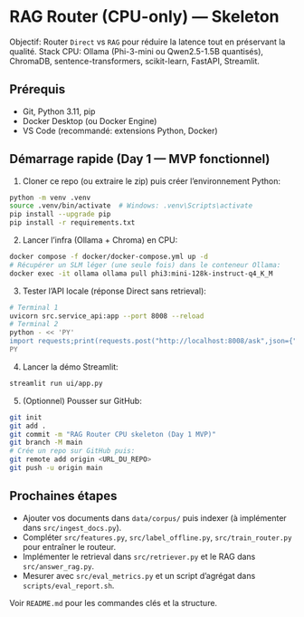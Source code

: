# RAG Router (CPU-only) — Skeleton

Objectif: Router `Direct` vs `RAG` pour réduire la latence tout en préservant la qualité.
Stack CPU: Ollama (Phi-3-mini ou Qwen2.5-1.5B quantisés), ChromaDB, sentence-transformers, scikit-learn, FastAPI, Streamlit.

## Prérequis
- Git, Python 3.11, pip
- Docker Desktop (ou Docker Engine)
- VS Code (recommandé: extensions Python, Docker)

## Démarrage rapide (Day 1 — MVP fonctionnel)
1) Cloner ce repo (ou extraire le zip) puis créer l’environnement Python:
```bash
python -m venv .venv
source .venv/bin/activate  # Windows: .venv\Scripts\activate
pip install --upgrade pip
pip install -r requirements.txt
```

2) Lancer l’infra (Ollama + Chroma) en CPU:
```bash
docker compose -f docker/docker-compose.yml up -d
# Récupérer un SLM léger (une seule fois) dans le conteneur Ollama:
docker exec -it ollama ollama pull phi3:mini-128k-instruct-q4_K_M
```

3) Tester l’API locale (réponse Direct sans retrieval):
```bash
# Terminal 1
uvicorn src.service_api:app --port 8008 --reload
# Terminal 2
python - << 'PY'
import requests;print(requests.post("http://localhost:8008/ask",json={"question":"What is RMSE?"}).json())
PY
```

4) Lancer la démo Streamlit:
```bash
streamlit run ui/app.py
```

5) (Optionnel) Pousser sur GitHub:
```bash
git init
git add .
git commit -m "RAG Router CPU skeleton (Day 1 MVP)"
git branch -M main
# Crée un repo sur GitHub puis:
git remote add origin <URL_DU_REPO>
git push -u origin main
```

## Prochaines étapes
- Ajouter vos documents dans `data/corpus/` puis indexer (à implémenter dans `src/ingest_docs.py`).
- Compléter `src/features.py`, `src/label_offline.py`, `src/train_router.py` pour entraîner le routeur.
- Implémenter le retrieval dans `src/retriever.py` et le RAG dans `src/answer_rag.py`.
- Mesurer avec `src/eval_metrics.py` et un script d’agrégat dans `scripts/eval_report.sh`.

Voir `README.md` pour les commandes clés et la structure.
